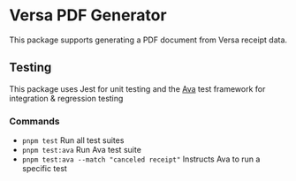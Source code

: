 # Versa PDF Generator

This package supports generating a PDF document from Versa receipt data.

## Testing

This package uses Jest for unit testing and the [Ava](https://github.com/avajs/ava) test framework for integration & regression testing

### Commands

- `pnpm test` Run all test suites
- `pnpm test:ava` Run Ava test suite
- `pnpm test:ava --match "canceled receipt"` Instructs Ava to run a specific test
